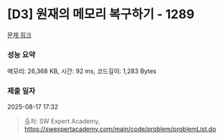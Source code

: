 # [D3] 원재의 메모리 복구하기 - 1289 

[문제 링크](https://swexpertacademy.com/main/code/problem/problemDetail.do?contestProbId=AV19AcoKI9sCFAZN) 

### 성능 요약

메모리: 26,368 KB, 시간: 92 ms, 코드길이: 1,283 Bytes

### 제출 일자

2025-08-17 17:32



> 출처: SW Expert Academy, https://swexpertacademy.com/main/code/problem/problemList.do